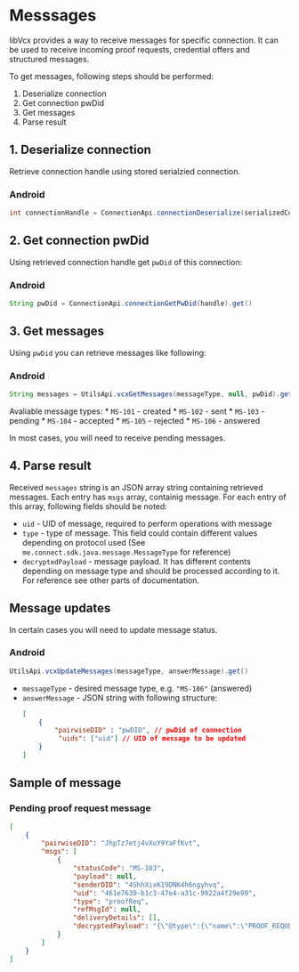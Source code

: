 # Messsages

libVcx provides a way to receive messages for specific connection. It can be used to receive incoming proof requests, credential offers and structured messages.

To get messages, following steps should be performed:

1. Deserialize connection
2. Get connection pwDid
3. Get messages
4. Parse result

## 1. Deserialize connection

Retrieve connection handle using stored serialzied connection.

### Android
```java
int connectionHandle = ConnectionApi.connectionDeserialize(serializedConnection).get();
```

## 2. Get connection pwDid

Using retrieved connection handle get `pwDid` of this connection:

### Android
```java
String pwDid = ConnectionApi.connectionGetPwDid(handle).get()
```

## 3. Get messages

Using `pwDid` you can retrieve messages like following:

### Android
```java
String messages = UtilsApi.vcxGetMessages(messageType, null, pwDid).get();
```

Avaliable message types:
    * `MS-101` - created
    * `MS-102` - sent
    * `MS-103` - pending
    * `MS-104` - accepted
    * `MS-105` - rejected
    * `MS-106` - answered

In most cases, you will need to receive pending messages.


## 4. Parse result

Received `messages` string is an JSON array string containing retrieved messages.
Each entry has `msgs` array, containig message.
For each entry of this array, following fields should be noted:

* `uid` - UID of message, required to perform operations with message
* `type` - type of message. This field could contain different values depending on protocol used (See `me.connect.sdk.java.message.MessageType` for reference)
* `decryptedPayload` - message payload. It has different contents depending on message type and should be processed according to it. For reference see other parts of documentation.

## Message updates

In certain cases you will need to update message status.

### Android
```java
UtilsApi.vcxUpdateMessages(messageType, answerMessage).get()
```
* `messageType` - desired message type, e.g. `"MS-106"` (answered)
* `answerMessage` - JSON string with following structure:
    ```json
    [
        {
            "pairwiseDID" : "pwDID", // pwDid of connection
             "uids": ["uid"] // UID of message to be updated
        }
    ]
    ```

## Sample of message

### Pending proof request message
```json
[
    {
        "pairwiseDID": "JhpTz7etj4vXuY9YaFfKvt",
        "msgs": [
            {
                "statusCode": "MS-103",
                "payload": null,
                "senderDID": "4ShhXixK19DNK4h6ngyhvq",
                "uid": "461e7630-b1c3-47e4-a31c-9922a4f29e99",
                "type": "proofReq",
                "refMsgId": null,
                "deliveryDetails": [],
                "decryptedPayload": "{\"@type\":{\"name\":\"PROOF_REQUEST\",\"ver\":\"1.0\",\"fmt\":\"json\"},\"@msg\":\"{\\\"@topic\\\":{\\\"mid\\\":0,\\\"tid\\\":0},\\\"@type\\\":{\\\"name\\\":\\\"PROOF_REQUEST\\\",\\\"version\\\":\\\"1.0\\\"},\\\"from_timestamp\\\":null,\\\"msg_ref_id\\\":\\\"461e7630-b1c3-47e4-a31c-9922a4f29e99\\\",\\\"proof_request_data\\\":{\\\"name\\\":\\\"DEMO-Employment Proof\\\",\\\"non_revoked\\\":null,\\\"nonce\\\":\\\"818414048827045368111037\\\",\\\"requested_attributes\\\":{\\\"DEMO-Address Number\\\":{\\\"name\\\":\\\"DEMO-Address Number\\\"},\\\"DEMO-Apartment\\\":{\\\"name\\\":\\\"DEMO-Apartment\\\"},\\\"DEMO-Citizenship\\\":{\\\"name\\\":\\\"DEMO-Citizenship\\\"},\\\"DEMO-City\\\":{\\\"name\\\":\\\"DEMO-City\\\"},\\\"DEMO-Country of Residence\\\":{\\\"name\\\":\\\"DEMO-Country of Residence\\\"},\\\"DEMO-Date of Birth\\\":{\\\"name\\\":\\\"DEMO-Date of Birth\\\"},\\\"DEMO-Dual Citizenship\\\":{\\\"name\\\":\\\"DEMO-Dual Citizenship\\\"},\\\"DEMO-Email Address\\\":{\\\"name\\\":\\\"DEMO-Email Address\\\"},\\\"DEMO-First Name\\\":{\\\"name\\\":\\\"DEMO-First Name\\\"},\\\"DEMO-Home Phone\\\":{\\\"name\\\":\\\"DEMO-Home Phone\\\"},\\\"DEMO-Last Name\\\":{\\\"name\\\":\\\"DEMO-Last Name\\\"},\\\"DEMO-Middle Name\\\":{\\\"name\\\":\\\"DEMO-Middle Name\\\"},\\\"DEMO-State\\\":{\\\"name\\\":\\\"DEMO-State\\\"},\\\"DEMO-Street Name\\\":{\\\"name\\\":\\\"DEMO-Street Name\\\"},\\\"DEMO-Time at Current Address\\\":{\\\"name\\\":\\\"DEMO-Time at Current Address\\\"},\\\"DEMO-Zip\\\":{\\\"name\\\":\\\"DEMO-Zip\\\"}},\\\"requested_predicates\\\":{},\\\"ver\\\":null,\\\"version\\\":\\\"0.1\\\"},\\\"thread_id\\\":null,\\\"to_timestamp\\\":null}\"}"
            }
        ]
    }
]
```